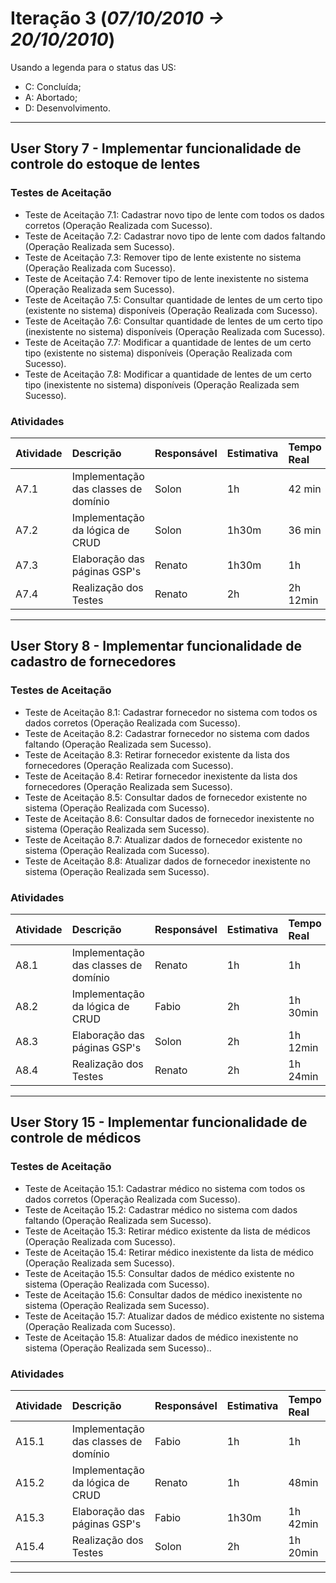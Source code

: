# Iteração 3 (_07/10/2010 -> 20/10/2010_) #

Usando a legenda para o status das US:
  * C: Concluída;
  * A: Abortado;
  * D: Desenvolvimento.


---


## User Story 7 - Implementar funcionalidade de controle do estoque de lentes ##

### Testes de Aceitação ###

  * Teste de Aceitação 7.1: Cadastrar novo tipo de lente com todos os dados corretos (Operação Realizada com Sucesso).
  * Teste de Aceitação 7.2: Cadastrar novo tipo de lente com dados faltando (Operação Realizada sem Sucesso).
  * Teste de Aceitação 7.3: Remover tipo de lente existente no sistema (Operação Realizada com Sucesso).
  * Teste de Aceitação 7.4: Remover tipo de lente inexistente no sistema (Operação Realizada sem Sucesso).
  * Teste de Aceitação 7.5: Consultar quantidade de lentes de um certo tipo (existente no sistema) disponíveis (Operação Realizada com Sucesso).
  * Teste de Aceitação 7.6: Consultar quantidade de lentes de um certo tipo (inexistente no sistema) disponíveis (Operação Realizada com Sucesso).
  * Teste de Aceitação 7.7: Modificar a quantidade de lentes de um certo tipo (existente no sistema) disponíveis (Operação Realizada com Sucesso).
  * Teste de Aceitação 7.8: Modificar a quantidade de lentes de um certo tipo (inexistente no sistema) disponíveis (Operação Realizada sem Sucesso).

### Atividades ###

| **Atividade** | **Descrição** | **Responsável** | **Estimativa** | **Tempo Real** | **Status** |
|:--------------|:----------------|:-----------------|:---------------|:---------------|:-----------|
| A7.1 | Implementação das classes de domínio | Solon | 1h | 42 min | C |
| A7.2 | Implementação da lógica de CRUD | Solon | 1h30m | 36 min | C |
| A7.3 | Elaboração das páginas GSP's | Renato | 1h30m | 1h | C |
| A7.4 | Realização dos Testes | Renato | 2h | 2h 12min | C |


---


## User Story 8 - Implementar funcionalidade de cadastro de fornecedores ##

### Testes de Aceitação ###

  * Teste de Aceitação 8.1: Cadastrar fornecedor no sistema com todos os dados corretos (Operação Realizada com Sucesso).
  * Teste de Aceitação 8.2: Cadastrar fornecedor no sistema com dados faltando (Operação Realizada sem Sucesso).
  * Teste de Aceitação 8.3: Retirar fornecedor existente da lista dos fornecedores (Operação Realizada com Sucesso).
  * Teste de Aceitação 8.4: Retirar fornecedor inexistente da lista dos fornecedores (Operação Realizada sem Sucesso).
  * Teste de Aceitação 8.5: Consultar dados de fornecedor existente no sistema (Operação Realizada com Sucesso).
  * Teste de Aceitação 8.6: Consultar dados de fornecedor inexistente no sistema (Operação Realizada sem Sucesso).
  * Teste de Aceitação 8.7: Atualizar dados de fornecedor existente no sistema (Operação Realizada com Sucesso).
  * Teste de Aceitação 8.8: Atualizar dados de fornecedor inexistente no sistema (Operação Realizada sem Sucesso).

### Atividades ###

| **Atividade** | **Descrição** | **Responsável** | **Estimativa** | **Tempo Real** | **Status** |
|:--------------|:----------------|:-----------------|:---------------|:---------------|:-----------|
| A8.1 | Implementação das classes de domínio | Renato | 1h  | 1h | C |
| A8.2 | Implementação da lógica de CRUD | Fabio | 2h | 1h 30min | C |
| A8.3 | Elaboração das páginas GSP's | Solon | 2h  | 1h 12min | C |
| A8.4 | Realização dos Testes | Renato | 2h  | 1h 24min | C |


---


## User Story 15 - Implementar funcionalidade de controle de médicos ##

### Testes de Aceitação ###

  * Teste de Aceitação 15.1: Cadastrar médico no sistema com todos os dados corretos (Operação Realizada com Sucesso).
  * Teste de Aceitação 15.2: Cadastrar médico no sistema com dados faltando (Operação Realizada sem Sucesso).
  * Teste de Aceitação 15.3: Retirar médico existente da lista de médicos (Operação Realizada com Sucesso).
  * Teste de Aceitação 15.4: Retirar médico inexistente da lista de médico (Operação Realizada sem Sucesso).
  * Teste de Aceitação 15.5: Consultar dados de médico existente no sistema (Operação Realizada com Sucesso).
  * Teste de Aceitação 15.6: Consultar dados de médico inexistente no sistema (Operação Realizada sem Sucesso).
  * Teste de Aceitação 15.7: Atualizar dados de médico existente no sistema (Operação Realizada com Sucesso).
  * Teste de Aceitação 15.8: Atualizar dados de médico inexistente no sistema (Operação Realizada sem Sucesso)..

### Atividades ###

| **Atividade** | **Descrição** | **Responsável** | **Estimativa** | **Tempo Real** | **Status** |
|:--------------|:----------------|:-----------------|:---------------|:---------------|:-----------|
| A15.1 | Implementação das classes de domínio |  Fabio | 1h  | 1h | C |
| A15.2 | Implementação da lógica de CRUD | Renato | 1h | 48min | C |
| A15.3 | Elaboração das páginas GSP's | Fabio | 1h30m | 1h 42min | C |
| A15.4 | Realização dos Testes| Solon | 2h  | 1h 20min  | C |


---
